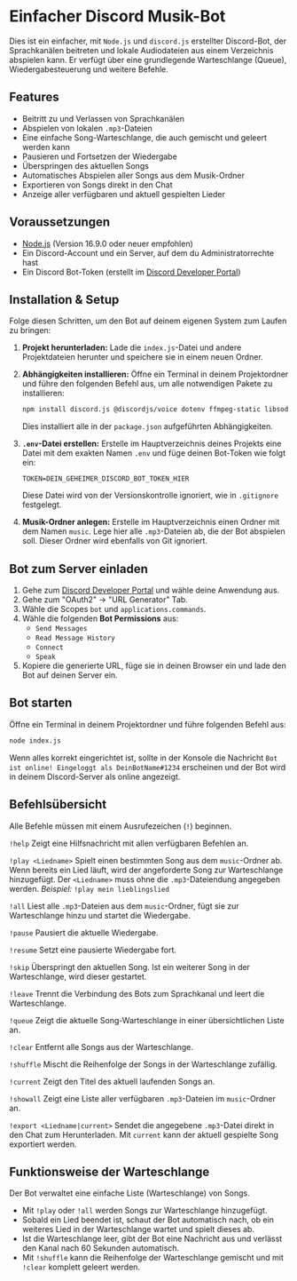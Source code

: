 # Einfacher Discord Musik-Bot

Dies ist ein einfacher, mit `Node.js` und `discord.js` erstellter Discord-Bot, der Sprachkanälen beitreten und lokale Audiodateien aus einem Verzeichnis abspielen kann. Er verfügt über eine grundlegende Warteschlange (Queue), Wiedergabesteuerung und weitere Befehle.

## Features

- Beitritt zu und Verlassen von Sprachkanälen
- Abspielen von lokalen `.mp3`-Dateien
- Eine einfache Song-Warteschlange, die auch gemischt und geleert werden kann
- Pausieren und Fortsetzen der Wiedergabe
- Überspringen des aktuellen Songs
- Automatisches Abspielen aller Songs aus dem Musik-Ordner
- Exportieren von Songs direkt in den Chat
- Anzeige aller verfügbaren und aktuell gespielten Lieder

## Voraussetzungen

- [Node.js](https://nodejs.org/) (Version 16.9.0 oder neuer empfohlen)
- Ein Discord-Account und ein Server, auf dem du Administratorrechte hast
- Ein Discord Bot-Token (erstellt im [Discord Developer Portal](https://discord.com/developers/applications))

## Installation & Setup

Folge diesen Schritten, um den Bot auf deinem eigenen System zum Laufen zu bringen:

1.  **Projekt herunterladen:**
    Lade die `index.js`-Datei und andere Projektdateien herunter und speichere sie in einem neuen Ordner.

2.  **Abhängigkeiten installieren:**
    Öffne ein Terminal in deinem Projektordner und führe den folgenden Befehl aus, um alle notwendigen Pakete zu installieren:
    ```bash
    npm install discord.js @discordjs/voice dotenv ffmpeg-static libsodium-wrappers @discordjs/opus
    ```
    Dies installiert alle in der `package.json` aufgeführten Abhängigkeiten.

3.  **`.env`-Datei erstellen:**
    Erstelle im Hauptverzeichnis deines Projekts eine Datei mit dem exakten Namen `.env` und füge deinen Bot-Token wie folgt ein:
    ```
    TOKEN=DEIN_GEHEIMER_DISCORD_BOT_TOKEN_HIER
    ```
    Diese Datei wird von der Versionskontrolle ignoriert, wie in `.gitignore` festgelegt.

4.  **Musik-Ordner anlegen:**
    Erstelle im Hauptverzeichnis einen Ordner mit dem Namen `music`. Lege hier alle `.mp3`-Dateien ab, die der Bot abspielen soll. Dieser Ordner wird ebenfalls von Git ignoriert.

## Bot zum Server einladen

1.  Gehe zum [Discord Developer Portal](https://discord.com/developers/applications) und wähle deine Anwendung aus.
2.  Gehe zum "OAuth2" -> "URL Generator" Tab.
3.  Wähle die Scopes `bot` und `applications.commands`.
4.  Wähle die folgenden **Bot Permissions** aus:
    - `Send Messages`
    - `Read Message History`
    - `Connect`
    - `Speak`
5.  Kopiere die generierte URL, füge sie in deinen Browser ein und lade den Bot auf deinen Server ein.

## Bot starten

Öffne ein Terminal in deinem Projektordner und führe folgenden Befehl aus:

```bash
node index.js
```
Wenn alles korrekt eingerichtet ist, sollte in der Konsole die Nachricht `Bot ist online! Eingeloggt als DeinBotName#1234` erscheinen und der Bot wird in deinem Discord-Server als online angezeigt.

## Befehlsübersicht

Alle Befehle müssen mit einem Ausrufezeichen (`!`) beginnen.

`!help`
Zeigt eine Hilfsnachricht mit allen verfügbaren Befehlen an.

`!play <Liedname>`
Spielt einen bestimmten Song aus dem `music`-Ordner ab. Wenn bereits ein Lied läuft, wird der angeforderte Song zur Warteschlange hinzugefügt. Der `<Liedname>` muss ohne die `.mp3`-Dateiendung angegeben werden.
*Beispiel:* `!play mein lieblingslied`

`!all`
Liest alle `.mp3`-Dateien aus dem `music`-Ordner, fügt sie zur Warteschlange hinzu und startet die Wiedergabe.

`!pause`
Pausiert die aktuelle Wiedergabe.

`!resume`
Setzt eine pausierte Wiedergabe fort.

`!skip`
Überspringt den aktuellen Song. Ist ein weiterer Song in der Warteschlange, wird dieser gestartet.

`!leave`
Trennt die Verbindung des Bots zum Sprachkanal und leert die Warteschlange.

`!queue`
Zeigt die aktuelle Song-Warteschlange in einer übersichtlichen Liste an.

`!clear`
Entfernt alle Songs aus der Warteschlange.

`!shuffle`
Mischt die Reihenfolge der Songs in der Warteschlange zufällig.

`!current`
Zeigt den Titel des aktuell laufenden Songs an.

`!showall`
Zeigt eine Liste aller verfügbaren `.mp3`-Dateien im `music`-Ordner an.

`!export <Liedname|current>`
Sendet die angegebene `.mp3`-Datei direkt in den Chat zum Herunterladen. Mit `current` kann der aktuell gespielte Song exportiert werden.

## Funktionsweise der Warteschlange

Der Bot verwaltet eine einfache Liste (Warteschlange) von Songs.
- Mit `!play` oder `!all` werden Songs zur Warteschlange hinzugefügt.
- Sobald ein Lied beendet ist, schaut der Bot automatisch nach, ob ein weiteres Lied in der Warteschlange wartet und spielt dieses ab.
- Ist die Warteschlange leer, gibt der Bot eine Nachricht aus und verlässt den Kanal nach 60 Sekunden automatisch.
- Mit `!shuffle` kann die Reihenfolge der Warteschlange gemischt und mit `!clear` komplett geleert werden.